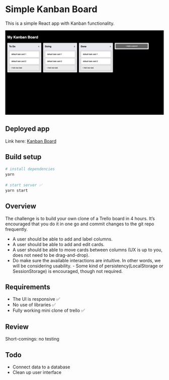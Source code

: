 # Simple Kanban Board

This is a simple React app with Kanban functionality.

![Kanban Board Header](https://github.com/SomtoUgeh/kanban-test/raw/main/media/image.png)

## Deployed app

Link here: [Kanban Board](https://kanban-test.vercel.app/)

## Build setup

```bash
# install dependencies
yarn

# start server ✅
yarn start
```

## Overview

The challenge is to build your own clone of a Trello board in 4 hours. It’s encouraged that you do
it in one go and commit changes to the git repo frequently.

- A user should be able to add and label columns.
- A user should be able to add and edit cards.
- A user should be able to move cards between columns (UX is up to you, does not need to be
  drag-and-drop).
- Do make sure the available interactions are intuitive. In other words, we will be considering
  usability. - Some kind of persistency(LocalStorage or SessionStorage) is encouraged, though not
  required.

## Requirements

- The UI is responsive ✅
- No use of libraries ✅
- Fully working mini clone of trello ✅

## Review

Short-comings: no testing

## Todo

- Connect data to a database
- Clean up user interface
